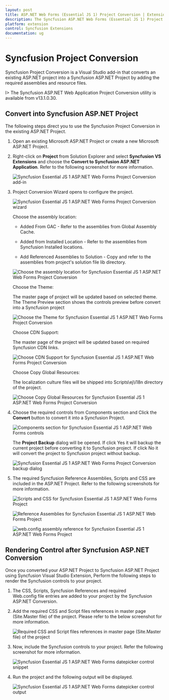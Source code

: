 ```yaml
---
layout: post
title: ASP.NET Web Forms (Essential JS 1) Project Conversion | Extension | Syncfusion
description: The Syncfusion ASP.NET Web Forms (Essential JS 1) Project Conversion is a Visual Studio add-in that converts an existing ASP.NET project into a Syncfusion Essential JS 1 ASP.NET Project by adding the required Essential JS 1 components
platform: extension
control: Syncfusion Extensions
documentation: ug
---
```


# Syncfusion Project Conversion  

Syncfusion Project Conversion is a Visual Studio add-in that converts an existing ASP.NET project into a Syncfusion ASP.NET Project by adding the required assemblies and resource files.

I> The Syncfusion ASP.NET Web Application Project Conversion utility is available from v13.1.0.30. 

## Convert into Syncfusion ASP.NET Project 

The following steps direct you to use the Syncfusion Project Conversion in the existing ASP.NET Project.


1. Open an existing Microsoft ASP.NET Project or create a new Microsoft ASP.NET Project.

2. Right-click on **Project** from Solution Explorer and select **Syncfusion VS Extensions** and choose the **Convert to Syncfusion ASP.NET Application**. Refer to the following screenshot for more information.

   ![Syncfusion Essential JS 1 ASP.NET Web Forms Project Conversion add-in](Project-Conversion_images/Project-Conversion-img1.jpeg)

3. Project Conversion Wizard opens to configure the project.

   ![Syncfusion Essential JS 1 ASP.NET Web Forms Project Conversion wizard](Project-Conversion_images/Project-Conversion-img2.jpg)

   Choose the assembly location:

   * Added From GAC - Refer to the assemblies from Global Assembly Cache. 

   * Added from Installed Location - Refer to the assemblies from Syncfusion Installed locations.

   * Add Referenced Assemblies to Solution - Copy and refer to the assemblies from project's solution file lib directory.     
   
   ![Choose the assembly location for Syncfusion Essential JS 1 ASP.NET Web Forms Project Conversion](Project-Conversion_images/Project-Conversion-img3.jpeg)
   
   Choose the Theme:
   
   The master page of project will be updated based on selected theme. The Theme Preview section shows the controls preview before convert into a Syncfusion project
   
   ![Choose the Theme for Syncfusion Essential JS 1 ASP.NET Web Forms Project Conversion](Project-Conversion_images/Project-Conversion-img4.jpeg)

   Choose CDN Support:

   The master page of the project will be updated based on required Syncfusion CDN links.

   ![Choose CDN Support for Syncfusion Essential JS 1 ASP.NET Web Forms Project Conversion](Project-Conversion_images/Project-Conversion-img13.jpeg)
 
   Choose Copy Global Resources: 
    
   The localization culture files will be shipped into Scripts\ej\i18n directory of the project.

   ![Choose Copy Global Resources for Syncfusion Essential JS 1 ASP.NET Web Forms Project Conversion](Project-Conversion_images/Project-Conversion-img14.jpeg)   

4. Choose the required controls from Components section and Click the **Convert** button to convert it into a Syncfusion Project.

   ![Components section for Syncfusion Essential JS 1 ASP.NET Web Forms controls](Project-Conversion_images/ProjectConversion-img5.jpg)
   
   The **Project Backup** dialog will be opened. If click Yes it will backup the current project before converting it to Syncfusion project. If click No it will convert the project to Syncfusion project without backup. 
   
   ![Syncfusion Essential JS 1 ASP.NET Web Forms Project Conversion backup dialog](Project-Conversion_images/Project-Conversion-img6.jpg)

5. The required Syncfusion Reference Assemblies, Scripts and CSS are included in the ASP.NET Project. Refer to the following screenshots for more information.

   ![Scripts and CSS for Syncfusion Essential JS 1 ASP.NET Web Forms Project](Project-Conversion_images/Project-Conversion-img7.jpeg)

   ![Reference Assemblies for Syncfusion Essential JS 1 ASP.NET Web Forms Project](Project-Conversion_images/Project-Conversion-img8.jpeg)

   ![web.config assembly reference for Syncfusion Essential JS 1 ASP.NET Web Forms Project](Project-Conversion_images/Project-Conversion-img9.jpeg)


## Rendering Control after Syncfusion ASP.NET Conversion

Once you converted your ASP.NET Project to Syncfusion ASP.NET Project using Syncfusion Visual Studio Extension, Perform the following steps to render the Syncfusion controls to your project.
1. The CSS, Scripts, Syncfusion References and required Web.config file entries are added to your project by the Syncfusion ASP.NET Conversion.  

2. Add the required CSS and Script files references in master page (Site.Master file) of the project. Please refer to the below screenshot for more information.

   ![Required CSS and Script files references in master page (Site.Master file) of the project](Project-Conversion_images\Project-Conversion-img10.jpeg)
   
3. Now, include the Syncfusion controls to your project. Refer the following screenshot for more information.

   ![Syncfusion Essential JS 1 ASP.NET Web Forms datepicker control snippet](Project-Conversion_images\Project-Conversion-img11.jpeg)

4. Run the project and the following output will be displayed.

   ![Syncfusion Essential JS 1 ASP.NET Web Forms datepicker control output](Project-Conversion_images\Project-Conversion-img12.jpeg)